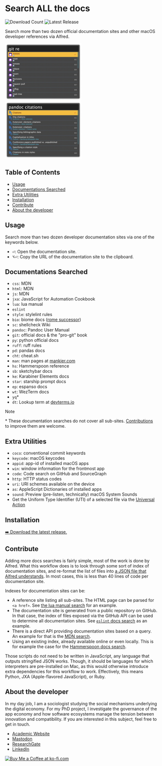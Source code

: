 <!-- LTeX: enabled=false -->
# Search ALL the docs
<!-- LTeX: enabled=true -->
![Download Count](https://img.shields.io/github/downloads/chrisgrieser/alfred-docs-searches/total?label=Total%20Downloads&style=plastic)
![Latest Release](https://img.shields.io/github/v/release/chrisgrieser/alfred-docs-searches?label=Latest%20Release&style=plastic)

Search more than two dozen official documentation sites and other macOS
developer references via Alfred.

<img src="./assets/showcase git.png" alt="showcase git" width="50%">

<img src="./assets/showcase pandoc.png" alt="showcase Pandoc" width="50%">

## Table of Contents

<!-- toc -->

- [Usage](#usage)
- [Documentations Searched](#documentations-searched)
- [Extra Utilities](#extra-utilities)
- [Installation](#installation)
- [Contribute](#contribute)
- [About the developer](#about-the-developer)

<!-- tocstop -->

## Usage
Search more than two dozen developer documentation sites via one of the keywords
below.
- <kbd>⏎</kbd>: Open the documentation site.
- <kbd>⌥</kbd><kbd>⏎</kbd>: Copy the URL of the documentation site to the clipboard.

## Documentations Searched
- `css`: MDN
- `html`: MDN
- `js`: MDN
- `jxa`: JavaScript for Automation Cookbook
- `lua`: lua manual
- `eslint`
- `style`: stylelint rules
- `bio`: biome docs ([rome successor](https://biomejs.dev/blog/annoucing-biome))
- `sc`: shellcheck Wiki
- `pandoc`: Pandoc User Manual
- `git`: official docs & the "pro-git" book
- `py`: python official docs
- `ruff`: ruff rules
- `pd`: pandas docs
- `cht`: cheat.sh
- `man`: man pages at [mankier.com](https://www.mankier.com/)
- `hs`: Hammerspoon reference
- `sb`: sketchybar docs
- `ke`: Karabiner Elements docs
- `star`: starship prompt docs
- `ep`: espanso docs
- `wt`: WezTerm docs
- `yq`\*
- `dt`: Lookup term at [devterms.io](https://devterms.io/)

> [!NOTE]
> \* These documentation searches do not cover all sub-sites.
> [Contributions](#contribute) to improve them are welcome.

## Extra Utilities
- `coco`: conventional commit keywords
- `keycode`: macOS keycodes
- `appid`: app-id of installed macOS apps
- `win`: window information for the frontmost app
- `code`: Code search on GitHub and SourceGraph
- `http`: HTTP status codes
- `uri`: URI schemes available on the device
- `as`: AppleScript Dictionaries of installed apps
- `sound`: Preview (pre-listen, technically) macOS System Sounds
- Get the Uniform Type Identifier (UTI) of a selected file via the [Universal Action](https://www.alfredapp.com/help/workflows/triggers/universal-actions/)

## Installation
[➡️ Download the latest release.](https://github.com/chrisgrieser/alfred-docs-searches/releases/latest)

<!-- vale Google.FirstPerson = NO -->
## Contribute
Adding more docs searches is fairly simple, most of the work is done by Alfred.
What this workflow does is to look through some sort of index of documentation
sites, and re-format the list of files into [a JSON file that Alfred
understands](https://www.alfredapp.com/help/workflows/inputs/script-filter/json/).
In most cases, this is less than 40 lines of code per documentation site.

Indexes for documentation sites can be:
- A reference site listing all sub-sites. The HTML page can be parsed for `<a
  href>`. See [the lua manual search](./scripts/lua-manual-search.js) for an
  example.
- The documentation site is generated from a public repository on GitHub. In that
  case, the index of files exposed via the GitHub API can be used to determine
  all documentation sites. See [`eslint` docs
  search](./scripts/eslint-docs-search.js)
  as an example.
- There is a direct API providing documentation sites based on a query. An
  example for that is the [MDN search](./scripts/mdn-search.js).
- Using an existing index, already available online or even locally. This is for
  example the case for the [Hammerspoon docs search](./scripts/hammerspoon-docs.js).

Those scripts do not need to be written in JavaScript, any language that outputs
stringified JSON works. Though, it should be languages for which interpreters
are pre-installed on Mac, as this would otherwise introduce extra dependencies
for this workflow to work. Effectively, this means Python, JXA (Apple-flavored
JavaScript), or Ruby.

## About the developer
In my day job, I am a sociologist studying the social mechanisms underlying the
digital economy. For my PhD project, I investigate the governance of the app
economy and how software ecosystems manage the tension between innovation and
compatibility. If you are interested in this subject, feel free to get in touch.

- [Academic Website](https://chris-grieser.de/)
- [Mastodon](https://pkm.social/@pseudometa)
- [ResearchGate](https://www.researchgate.net/profile/Christopher-Grieser)
- [LinkedIn](https://www.linkedin.com/in/christopher-grieser-ba693b17a/)

<a href='https://ko-fi.com/Y8Y86SQ91' target='_blank'>
<img
	height='36'
	style='border:0px;height:36px;'
	src='https://cdn.ko-fi.com/cdn/kofi1.png?v=3'
	border='0'
	alt='Buy Me a Coffee at ko-fi.com'
/></a>
